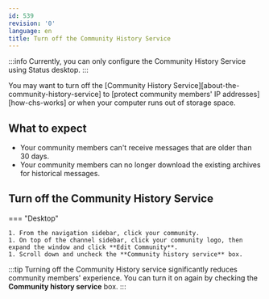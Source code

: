```yaml
---
id: 539
revision: '0'
language: en
title: Turn off the Community History Service
---
```


:::info
Currently, you can only configure the Community History Service using Status desktop.
:::

You may want to turn off the [Community History Service][about-the-community-history-service] to [protect community members' IP addresses][how-chs-works] or when your computer runs out of storage space.

## What to expect

- Your community members can't receive messages that are older than 30 days.
- Your community members can no longer download the existing archives for historical messages.

## Turn off the Community History Service

=== "Desktop"

    1. From the navigation sidebar, click your community.
    1. On top of the channel sidebar, click your community logo, then expand the window and click **Edit Community**.
    1. Scroll down and uncheck the **Community history service** box.

:::tip
Turning off the Community History service significantly reduces community members' experience. You can turn it on again by checking the **Community history service** box.
:::
